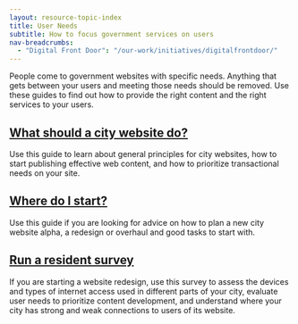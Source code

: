 ```yaml
---
layout: resource-topic-index
title: User Needs
subtitle: How to focus government services on users
nav-breadcrumbs:
  - "Digital Front Door": "/our-work/initiatives/digitalfrontdoor/"
---
```


People come to government websites with specific needs. Anything that gets between your users and meeting those needs should be removed. Use these guides to find out how to provide the right content and the right services to your users. 

## [What should a city website do?](/our-work/initiatives/digitalfrontdoor/playbook/user-needs/what-should-a-city-website-do.html)
Use this guide to learn about general principles for city websites, how to start publishing effective web content, and how to prioritize transactional needs on your site.

## [Where do I start?](/our-work/initiatives/digitalfrontdoor/playbook/user-needs/where-do-i-start.html)
Use this guide if you are looking for advice on how to plan a new city website alpha, a redesign or overhaul and good tasks to start with.

## [Run a resident survey](/our-work/initiatives/digitalfrontdoor/playbook/user-needs/run-a-resident-survey.html)
If you are starting a website redesign, use this survey to assess the devices and types of internet access used in different parts of your city, evaluate user needs to prioritize content development, and understand where your city has strong and weak connections to users of its website.